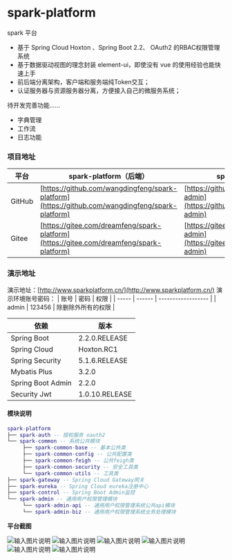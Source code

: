 # spark-platform
spark 平台

- 基于 Spring Cloud Hoxton 、Spring Boot 2.2、 OAuth2 的RBAC权限管理系统  
- 基于数据驱动视图的理念封装 element-ui，即使没有 vue 的使用经验也能快速上手  
- 前后端分离架构，客户端和服务端纯Token交互；
- 认证服务器与资源服务器分离，方便接入自己的微服务系统；

待开发完善功能......
- 字典管理
- 工作流
- 日志功能

### 项目地址
 平台  | spark-platform（后端）|spark-admin（前端）
---|---|---
GitHub | [https://github.com/wangdingfeng/spark-platform](https://github.com/wangdingfeng/spark-platform)|[https://github.com/wangdingfeng/spark-admin](https://github.com/wangdingfeng/spark-admin)
Gitee  | [https://gitee.com/dreamfeng/spark-platform](https://gitee.com/dreamfeng/spark-platform)|[https://gitee.com/dreamfeng/spark-admin](https://gitee.com/dreamfeng/spark-admin)

### 演示地址

演示地址：[http://www.sparkplatform.cn/](http://www.sparkplatform.cn/)
演示环境账号密码：
| 账号  | 密码   | 权限               |
| ----- | ------ | ------------------ |
| admin | 123456 | 除删除外所有的权限 |


依赖 | 版本
---|---
Spring Boot |  2.2.0.RELEASE 
Spring Cloud | Hoxton.RC1   
Spring Security | 5.1.6.RELEASE
Mybatis Plus | 3.2.0
Spring Boot Admin | 2.2.0
Security Jwt | 1.0.10.RELEASE

#### 模块说明
```lua
spark-platform 
├── spark-auth -- 授权服务 oauth2
└── spark-common -- 系统公共模块 
     ├── spark-common-base -- 基本公共类
     ├── spark-common-config -- 公共配置类
     ├── spark-common-feigh -- 公共feigh类
     ├── spark-common-security -- 安全工具类
     └── spark-common-utils -- 工具类
├── spark-gateway -- Spring Cloud Gateway网关
├── spark-eureka -- Spring Cloud eureka注册中心
├── spark-control -- Spring Boot Admin监控
└── spark-admin -- 通用用户权限管理模块
     └── spark-admin-api -- 通用用户权限管理系统公共api模块
     └── spark-admin-biz -- 通用用户权限管理系统业务处理模块
```
 **平台截图**
 
![输入图片说明](https://images.gitee.com/uploads/images/2020/0322/160400_845b86fb_1890906.png "屏幕截图.png")
![输入图片说明](https://images.gitee.com/uploads/images/2020/0322/160509_bf5b2ae0_1890906.png "屏幕截图.png")
![输入图片说明](https://images.gitee.com/uploads/images/2020/0322/160637_d79af584_1890906.png "屏幕截图.png")
![输入图片说明](https://images.gitee.com/uploads/images/2020/0322/160659_0a3e68e0_1890906.png "屏幕截图.png")
![输入图片说明](https://images.gitee.com/uploads/images/2020/0322/160735_29eb44f6_1890906.png "屏幕截图.png")
![输入图片说明](https://images.gitee.com/uploads/images/2020/0322/160753_86cd807a_1890906.png "屏幕截图.png")